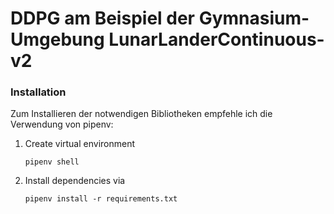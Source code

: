 # DDPG am Beispiel der Gymnasium-Umgebung LunarLanderContinuous-v2

### Installation

Zum Installieren der notwendigen Bibliotheken empfehle ich die Verwendung von pipenv:

1. Create virtual environment

   ```
   pipenv shell
   ```
   
2. Install dependencies via

   ```
   pipenv install -r requirements.txt
   ```
